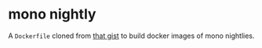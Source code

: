 # mono nightly

A `Dockerfile` cloned from [that gist](https://gist.github.com/xelibrion/ecc9317c596a10114375) to build docker images of mono nightlies.
